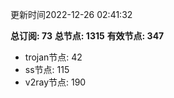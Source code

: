 更新时间2022-12-26 02:41:32

**总订阅: 73**
**总节点: 1315**
**有效节点: 347**
- trojan节点: 42
- ss节点: 115
- v2ray节点: 190
